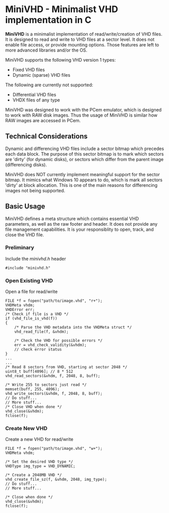 # MiniVHD - Minimalist VHD implementation in C

**MiniVHD** is a minimalist implementation of read/write/creation of VHD files. It is designed to read and write to VHD files at a sector level. It does not enable file access, or provide mounting options. Those features are left to more advanced libraries and/or the OS.

MiniVHD supports the following VHD version 1 types:
- Fixed VHD files
- Dynamic (sparse) VHD files

The following are currently not supported:
- Differential VHD files
- VHDX files of any type

MiniVHD was designed to work with the PCem emulator, which is designed to work with RAW disk images. Thus the usage of MiniVHD is similar how RAW images are accessed in PCem.

## Technical Considerations

Dynamic and differencing VHD files include a sector bitmap which precedes each data block. The purpose of this sector bitmap is to mark which sectors are 'dirty' (for dynamic disks), or sectors which differ from the parent image (differencing disks).

MiniVHD does NOT currently implement meaningful support for the sector bitmap. It mimics what Windows 10 appears to do, which is mark all sectors 'dirty' at block allocation. This is one of the main reasons for differencing images not being supported.

## Basic Usage

MiniVHD defines a meta structure which contains essential VHD parameters, as well as the raw footer and header. It does not provide any file management capabilities. It is your responsiblity to open, track, and close the VHD file.

### Preliminary

Include the *minivhd.h* header
```
#include "minivhd.h"
```

### Open Existing VHD

Open a file for read/write
```
FILE *f = fopen("path/to/image.vhd", "r+");
VHDMeta vhdm;
VHDError err;
/* Check if file is a VHD */
if (vhd_file_is_vhd(f))
{
    /* Parse the VHD metadata into the VHDMeta struct */
    vhd_read_file(f, &vhdm);

    /* Check the VHD for possible errors */
    err = vhd_check_validity(&vhdm);
    // check error status
}
...
...
/* Read 8 sectors from VHD, starting at sector 2048 */
uint8_t buff[4096]; // 8 * 512
vhd_read_sectors(&vhdm, f, 2048, 8, buff);

/* Write 255 to sectors just read */
memset(buff, 255, 4096);
vhd_write_sectors(&vhdm, f, 2048, 8, buff);
// Do stuff...
// More stuff...
/* Close VHD when done */
vhd_close(&vhdm);
fclose(f);
```

### Create New VHD

Create a new VHD for read/write
```
FILE *f = fopen("path/to/image.vhd", "w+");
VHDMeta vhdm;

/* Set the desired VHD type */
VHDType img_type = VHD_DYNAMIC;

/* Create a 2048MB VHD */
vhd_create_file_sz(f, &vhdm, 2048, img_type);
// Do stuff...
// More stuff...

/* Close when done */
vhd_close(&vhdm);
fclose(f);
```